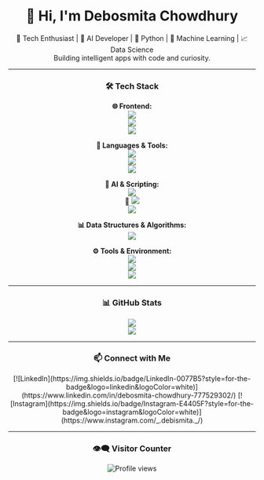 <div align="center">

# 👋 Hi, I'm **Debosmita Chowdhury**

🚀 Tech Enthusiast | 🤖 AI Developer | 🐍 Python | 🧠 Machine Learning | 📈 Data Science  
Building intelligent apps with code and curiosity.

---

### 🛠️ Tech Stack

**🌐 Frontend:**  
<img src="https://img.shields.io/badge/HTML5-E34F26?style=for-the-badge&logo=html5&logoColor=white"/>  
<img src="https://img.shields.io/badge/CSS3-1572B6?style=for-the-badge&logo=css3&logoColor=white"/>  
<img src="https://img.shields.io/badge/JavaScript-F7DF1E?style=for-the-badge&logo=javascript&logoColor=black"/>

**🧠 Languages & Tools:**  
<img src="https://img.shields.io/badge/Python-3776AB?style=for-the-badge&logo=python&logoColor=white"/>  
<img src="https://img.shields.io/badge/C-00599C?style=for-the-badge&logo=c&logoColor=white"/>  
<img src="https://img.shields.io/badge/C++-00599C?style=for-the-badge&logo=c%2b%2b&logoColor=white"/>

**🤖 AI & Scripting:**  
<img src="https://img.shields.io/badge/TensorFlow-FF6F00?style=for-the-badge&logo=tensorflow&logoColor=white"/>  
🧠 <img src="https://img.shields.io/badge/AI-%F0%9F%A4%96-lightgrey?style=for-the-badge"/>  
<img src="https://img.shields.io/badge/Streamlit-FF4B4B?style=for-the-badge&logo=streamlit&logoColor=white"/>

**📊 Data Structures & Algorithms:**  
<img src="https://img.shields.io/badge/DSA-%F0%9F%93%90-007ec6?style=for-the-badge"/>

**⚙️ Tools & Environment:**  
<img src="https://img.shields.io/badge/Git-F05032?style=for-the-badge&logo=git&logoColor=white"/>  
<img src="https://img.shields.io/badge/GitHub-181717?style=for-the-badge&logo=github&logoColor=white"/>  
<img src="https://img.shields.io/badge/VS%20Code-007ACC?style=for-the-badge&logo=visualstudiocode&logoColor=white"/>

---

### 📊 GitHub Stats

<p align="center">
  <img src="https://github-readme-stats.vercel.app/api?username=dgit05&show_icons=true&theme=radical" /><br>
  <img src="https://github-readme-stats.vercel.app/api/top-langs/?username=dgit05&layout=compact&theme=radical&hide=php,jupyter%20notebook,hack,shell" />
</p>

---

### 📫 Connect with Me

<p align="center">
[![LinkedIn](https://img.shields.io/badge/LinkedIn-0077B5?style=for-the-badge&logo=linkedin&logoColor=white)](https://www.linkedin.com/in/debosmita-chowdhury-777529302/)  
[![Instagram](https://img.shields.io/badge/Instagram-E4405F?style=for-the-badge&logo=instagram&logoColor=white)](https://www.instagram.com/_.debismita._/)
</p>

---

### 👁‍🗨 Visitor Counter

<p align="center">
  <img src="https://komarev.com/ghpvc/?username=dgit05&label=Profile%20views&color=0e75b6&style=flat" alt="Profile views"/>
</p>

</div>

